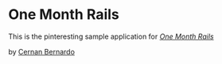 # One Month Rails

This is the pinteresting sample application for [*One Month Rails*](http://onemonthrails.com)

by [Cernan Bernardo](http://cernanb.me)